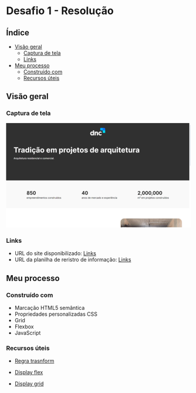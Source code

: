 # Desafio 1 - Resolução

## Índice

- [Visão geral](#visão-geral)
   - [Captura de tela](#captura-de-tela)
   - [Links](#links)
- [Meu processo](#meu-processo)
   - [Construído com](#construído-com)
   - [Recursos úteis](#useful-resources)

## Visão geral

### Captura de tela

![](./src/assets/imagens/Projeto%20e%20Arquitetura.png)

### Links

 - URL do site disponibilizado: [Links]()
 - URL da planilha de reristro de informação: [Links](https://docs.google.com/spreadsheets/d/17Ug9qwAW86d3BG-xe9POdYQtziZ2Q-GwBXCW8QSkafM/edit?usp=sharing)

## Meu processo

### Construído com

- Marcação HTML5 semântica
- Propriedades personalizadas CSS
- Grid
- Flexbox
- JavaScript


### Recursos úteis

- [Regra trasnform](https://horadecodar.com.br/2020/05/15/como-inverter-uma-imagem-com-css-espelhar-flip/)

- [Display flex](https://css-tricks.com/snippets/css/a-guide-to-flexbox/)

- [Display grid](https://www.w3schools.com/css/css_grid_item.asp)
